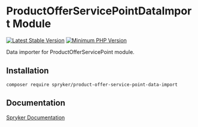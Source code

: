 # ProductOfferServicePointDataImport Module
[![Latest Stable Version](https://poser.pugx.org/spryker/product-offer-service-point-data-import/v/stable.svg)](https://packagist.org/packages/spryker/product-offer-service-point-data-import)
[![Minimum PHP Version](https://img.shields.io/badge/php-%3E%3D%208.0-8892BF.svg)](https://php.net/)

Data importer for ProductOfferServicePoint module.

## Installation

```
composer require spryker/product-offer-service-point-data-import
```

## Documentation

[Spryker Documentation](https://docs.spryker.com)
